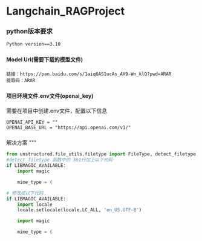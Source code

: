# Langchain_RAGProject

### python版本要求
```text
Python version==3.10
```
###


#### Model Url(需要下载的模型文件)
```text
链接：https://pan.baidu.com/s/1aiq6AS1ucAs_AX9-Wn_klQ?pwd=ARAR 
提取码：ARAR
```
###

#### 项目环境文件.env文件(openai_key)
需要在项目中创建.env文件，配置以下信息
```text
OPENAI_API_KEY = ""
OPENAI_BASE_URL = "https://api.openai.com/v1/"
```
###

解决方案
"""
```python
from unstructured.file_utils.filetype import FileType, detect_filetype
#detect_filetype 函数中的 361行加上以下代码
if LIBMAGIC_AVAILABLE:
    import magic

    mime_type = (

# 修改成以下代码
if LIBMAGIC_AVAILABLE:
    import locale
    locale.setlocale(locale.LC_ALL, 'en_US.UTF-8')

    import magic

    mime_type = (
    
```



